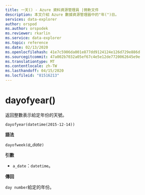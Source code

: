```yaml
---
title: 一天() - Azure 資料資源管理員 |微軟文件
description: 本文介紹 Azure 數據資源管理器中的"年(")日。
services: data-explorer
author: orspod
ms.author: orspodek
ms.reviewer: rkarlin
ms.service: data-explorer
ms.topic: reference
ms.date: 02/13/2020
ms.openlocfilehash: 41e7c5906da001e877dd9124124e126d729e886d
ms.sourcegitcommit: 47a002b7032a05ef67c4e5e12de7720062645e9e
ms.translationtype: MT
ms.contentlocale: zh-TW
ms.lasthandoff: 04/15/2020
ms.locfileid: "81516213"
---
```

# <a name="dayofyear"></a>dayofyear()

返回整數表示給定年份的天號。

```kusto
dayofyear(datetime(2015-12-14))
```

**語法**

`dayofweek(`*a_date*`)`

**引數**

* `a_date`：`datetime`。

**傳回**

`day number`給定的年份。